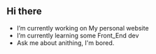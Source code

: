 ## Hi there 

-  I’m currently working on My personal website
-  I’m currently learning some Front_End dev
-  Ask me about anithing, I'm bored.
